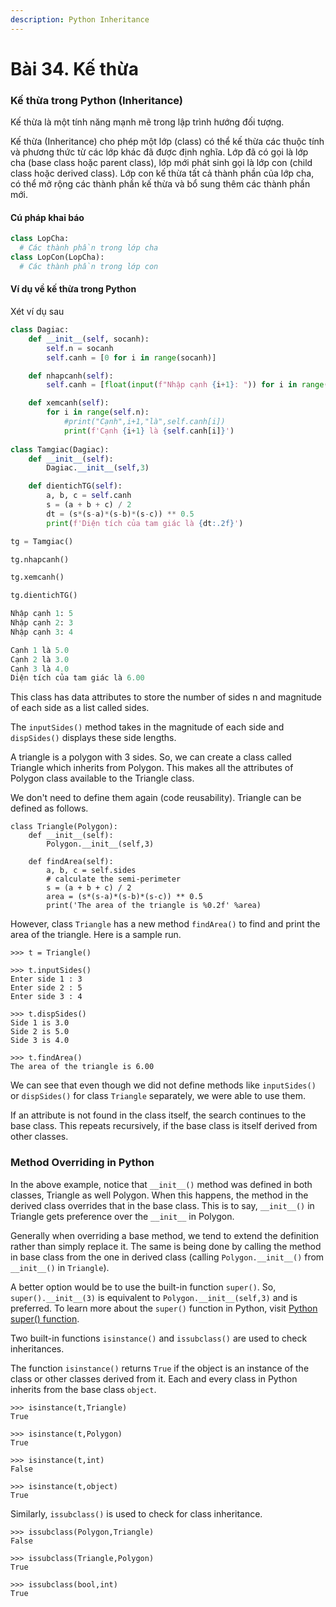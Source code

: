 ```yaml
---
description: Python Inheritance
---
```


# Bài 34. Kế thừa

### Kế thừa trong Python \(Inheritance\) <a id="what"></a>

Kế thừa là một tính năng mạnh mẽ trong lập trình hướng đối tượng. 

Kế thừa \(Inheritance\) cho phép một lớp \(class\) có thể kế thừa các thuộc tính và phương thức từ các lớp khác đã được định nghĩa. Lớp đã có gọi là lớp cha \(base class hoặc parent class\), lớp mới phát sinh gọi là lớp con \(child class hoặc derived class\). Lớp con kế thừa tất cả thành phần của lớp cha, có thể mở rộng các thành phần kế thừa và bổ sung thêm các thành phần mới.

#### Cú pháp khai báo <a id="syntax"></a>

```python
class LopCha:
  # Các thành phần trong lớp cha
class LopCon(LopCha):
  # Các thành phần trong lớp con
```

#### Ví dụ về kế thừa trong Python <a id="example"></a>

Xét ví dụ sau

```python
class Dagiac:
    def __init__(self, socanh):
        self.n = socanh
        self.canh = [0 for i in range(socanh)]

    def nhapcanh(self):
        self.canh = [float(input(f"Nhập cạnh {i+1}: ")) for i in range(self.n)]

    def xemcanh(self):
        for i in range(self.n):
            #print("Cạnh",i+1,"là",self.canh[i])
            print(f'Cạnh {i+1} là {self.canh[i]}')
            
class Tamgiac(Dagiac):
    def __init__(self):
        Dagiac.__init__(self,3)

    def dientichTG(self):
        a, b, c = self.canh
        s = (a + b + c) / 2
        dt = (s*(s-a)*(s-b)*(s-c)) ** 0.5
        print(f'Diện tích của tam giác là {dt:.2f}')            

tg = Tamgiac()

tg.nhapcanh()

tg.xemcanh()

tg.dientichTG()
```

```python
Nhập cạnh 1: 5
Nhập cạnh 2: 3
Nhập cạnh 3: 4

Cạnh 1 là 5.0
Cạnh 2 là 3.0
Cạnh 3 là 4.0
Diện tích của tam giác là 6.00
```

This class has data attributes to store the number of sides n and magnitude of each side as a list called sides.

The `inputSides()` method takes in the magnitude of each side and `dispSides()` displays these side lengths.

A triangle is a polygon with 3 sides. So, we can create a class called Triangle which inherits from Polygon. This makes all the attributes of Polygon class available to the Triangle class.

We don't need to define them again \(code reusability\). Triangle can be defined as follows.

```text
class Triangle(Polygon):
    def __init__(self):
        Polygon.__init__(self,3)

    def findArea(self):
        a, b, c = self.sides
        # calculate the semi-perimeter
        s = (a + b + c) / 2
        area = (s*(s-a)*(s-b)*(s-c)) ** 0.5
        print('The area of the triangle is %0.2f' %area)
```

However, class `Triangle` has a new method `findArea()` to find and print the area of the triangle. Here is a sample run.

```text
>>> t = Triangle()

>>> t.inputSides()
Enter side 1 : 3
Enter side 2 : 5
Enter side 3 : 4

>>> t.dispSides()
Side 1 is 3.0
Side 2 is 5.0
Side 3 is 4.0

>>> t.findArea()
The area of the triangle is 6.00
```

We can see that even though we did not define methods like `inputSides()` or `dispSides()` for class `Triangle` separately, we were able to use them.

If an attribute is not found in the class itself, the search continues to the base class. This repeats recursively, if the base class is itself derived from other classes.

### Method Overriding in Python <a id="method"></a>

In the above example, notice that `__init__()` method was defined in both classes, Triangle as well Polygon. When this happens, the method in the derived class overrides that in the base class. This is to say, `__init__()` in Triangle gets preference over the `__init__` in Polygon.

Generally when overriding a base method, we tend to extend the definition rather than simply replace it. The same is being done by calling the method in base class from the one in derived class \(calling `Polygon.__init__()` from `__init__()` in `Triangle`\).

A better option would be to use the built-in function `super()`. So, `super().__init__(3)` is equivalent to `Polygon.__init__(self,3)` and is preferred. To learn more about the `super()` function in Python, visit [Python super\(\) function](http://rhettinger.wordpress.com/2011/05/26/super-considered-super/).

Two built-in functions `isinstance()` and `issubclass()` are used to check inheritances.

The function `isinstance()` returns `True` if the object is an instance of the class or other classes derived from it. Each and every class in Python inherits from the base class `object`.

```text
>>> isinstance(t,Triangle)
True

>>> isinstance(t,Polygon)
True

>>> isinstance(t,int)
False

>>> isinstance(t,object)
True
```

Similarly, `issubclass()` is used to check for class inheritance.

```text
>>> issubclass(Polygon,Triangle)
False

>>> issubclass(Triangle,Polygon)
True

>>> issubclass(bool,int)
True
```

